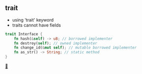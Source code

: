 ## trait

* using 'trait' keyword
* traits cannot have fields

```rust
trait Interface {
    fn hash(&self) -> u8; // borrowed implementer
    fn destroy(self); // owned implementer
    fn change_id(&mut self); // mutable borrowed implementer
    fn as_str() -> String; // static method
}
```

[📒](https://doc.rust-lang.org/1.17.0/book/traits.html)